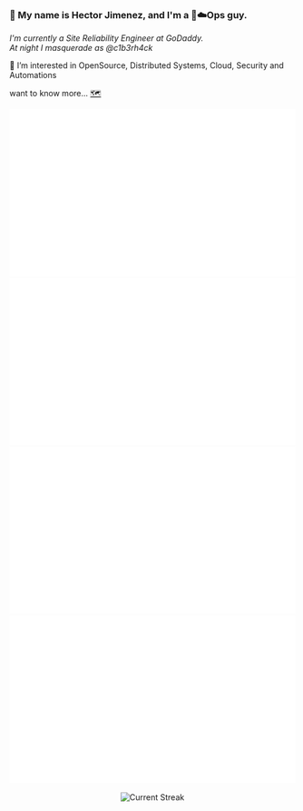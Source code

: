 <!---
h3ct0rjs/h3ct0rjs is a ✨ special ✨ repository because its `README.md` (this file) appears on your GitHub profile.
You can click the Preview link to take a look at your changes.
--->
### 👋 My name is Hector Jimenez, and I'm a 🥷☁️Ops guy. 
_I'm currently a Site Reliability Engineer at GoDaddy._<br/>
_At night I masquerade as @c1b3rh4ck_

👀 I’m interested in OpenSource, Distributed Systems, Cloud, Security and Automations

want to know more... [🗺️](https://devops.com.co/about/)

![](https://raw.githubusercontent.com/h3ct0rjs/github-stats/master/generated/overview.svg#gh-dark-mode-only)
![](https://raw.githubusercontent.com/h3ct0rjs/github-stats/master/generated/overview.svg#gh-light-mode-only)
![](https://raw.githubusercontent.com/h3ct0rjs/github-stats/master/generated/languages.svg#gh-dark-mode-only)
![](https://raw.githubusercontent.com/h3ct0rjs/github-stats/master/generated/languages.svg#gh-light-mode-only)

<p align="center">
<img alt="Current Streak" src="https://github-readme-streak-stats.herokuapp.com/?user=h3ct0rjs" /> </p>
